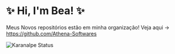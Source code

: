 # ✨ Hi, I'm Bea! ✨
Meus Novos repositórios estão em minha organização! Veja aqui -> https://github.com/Athena-Softwares


![Karanalpe Status](https://github-readme-stats.vercel.app/api?username=Bxzatto&show_icons=true)
<!--
**Bxzatto/Bxzatto** is a ✨ _special_ ✨ repository because its `README.md` (this file) appears on your GitHub profile.

Here are some ideas to get you started:

- 🔭 I’m currently working on ...
- 🌱 I’m currently learning ...
- 👯 I’m looking to collaborate on ...
- 🤔 I’m looking for help with ...
- 💬 Ask me about ...
- 📫 How to reach me: ...
- 😄 Pronouns: ...
- ⚡ Fun fact: ...
-->
